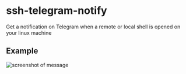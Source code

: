 # ssh-telegram-notify

Get a notification on Telegram when a remote or local shell is opened on your linux machine

## Example

![screenshot of message](https://files.catbox.moe/458ovz.png)